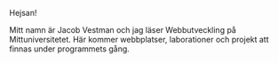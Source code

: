 Hejsan!

Mitt namn är Jacob Vestman och jag läser Webbutveckling på Mittuniversitetet. Här kommer webbplatser, laborationer och projekt att finnas under programmets gång.
